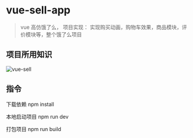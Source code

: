 # vue-sell-app

> vue 高仿饿了么，
>项目实现： 实现购买动画，购物车效果，商品模块，评价模块等，整个饿了么项目

## 项目所用知识

![vue-sell](http://webapp.didistatic.com/static/webapp/shield/vue-sell.png)


## 指令

 下载依赖
npm install

 本地启动项目
npm run dev

 打包项目
npm run build





